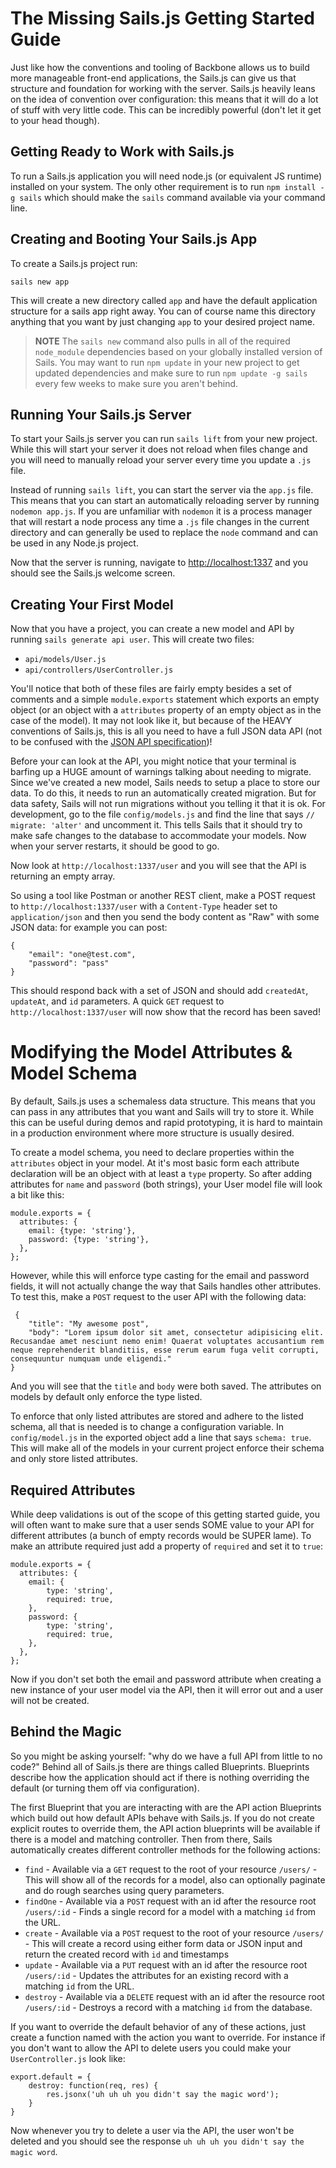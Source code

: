 # The Missing Sails.js Getting Started Guide

Just like how the conventions and tooling of Backbone allows us to build more manageable front-end applications, the Sails.js can give us that structure and foundation for working with the server.
Sails.js heavily leans on the idea of convention over configuration: this means that it will do a lot of stuff with very little code.
This can be incredibly powerful (don't let it get to your head though).

## Getting Ready to Work with Sails.js

To run a Sails.js application you will need node.js (or equivalent JS runtime) installed on your system.
The only other requirement is to run `npm install -g sails` which should make the `sails` command available via your command line.

## Creating and Booting Your Sails.js App

To create a Sails.js project run:

    sails new app

This will create a new directory called `app` and have the default application structure for a sails app right away.
You can of course name this directory anything that you want by just changing `app` to your desired project name.

> **NOTE** The `sails new` command also pulls in all of the required `node_module` dependencies based on your globally installed version of Sails.
> You may want to run `npm update` in your new project to get updated dependencies and make sure to run `npm update -g sails` every few weeks to make sure you aren't behind.

## Running Your Sails.js Server

To start your Sails.js server you can run `sails lift` from your new project.
While this will start your server it does not reload when files change and you will need to manually reload your server every time you update a `.js` file.

Instead of running `sails lift`, you can start the server via the `app.js` file.
This means that you can start an automatically reloading server by running `nodemon app.js`.
If you are unfamiliar with `nodemon` it is a process manager that will restart a node process any time a `.js` file changes in the current directory and can generally be used to replace the `node` command and can be used in any Node.js project.

Now that the server is running, navigate to [http://localhost:1337](http://localhost:1337) and you should see the Sails.js welcome screen.

## Creating Your First Model

Now that you have a project, you can create a new model and API by running `sails generate api user`.
This will create two files:

* `api/models/User.js`
* `api/controllers/UserController.js`

You'll notice that both of these files are fairly empty besides a set of comments and a simple `module.exports` statement which exports an empty object (or an object with a `attributes` property of an empty object as in the case of the model).
It may not look like it, but because of the HEAVY conventions of Sails.js, this is all you need to have a full JSON data API (not to be confused with the [JSON API specification](http://jsonapi.org/))!

Before your can look at the API, you might notice that your terminal is barfing up a HUGE amount of warnings talking about needing to migrate.
Since we've created a new model, Sails needs to setup a place to store our data.
To do this, it needs to run an automatically created migration.
But for data safety, Sails will not run migrations without you telling it that it is ok.
For development, go to the file `config/models.js` and find the line that says `// migrate: 'alter'` and uncomment it.
This tells Sails that it should try to make safe changes to the database to accommodate your models.
Now when your server restarts, it should be good to go.

Now look at `http://localhost:1337/user` and you will see that the API is returning an empty array.

So using a tool like Postman or another REST client, make a POST request to `http://localhost:1337/user` with a `Content-Type` header set to `application/json` and then you send the body content as "Raw" with some JSON data: for example you can post:

    {
        "email": "one@test.com",
        "password": "pass"
    }

This should respond back with a set of JSON and should add `createdAt`, `updateAt`, and `id` parameters.
A quick `GET` request to `http://localhost:1337/user` will now show that the record has been saved!

# Modifying the Model Attributes & Model Schema

By default, Sails.js uses a schemaless data structure.
This means that you can pass in any attributes that you want and Sails will try to store it.
While this can be useful during demos and rapid prototyping, it is hard to maintain in a production environment where more structure is usually desired.

To create a model schema, you need to declare properties within the `attributes` object in your model.
At it's most basic form each attribute declaration will be an object with at least a `type` property.
So after adding attributes for `name` and `password` (both strings), your User model file will look a bit like this:

    module.exports = {
      attributes: {
        email: {type: 'string'},
        password: {type: 'string'},
      },
    };


However, while this will enforce type casting for the email and password fields, it will not actually change the way that Sails handles other attributes.
To test this, make a `POST` request to the user API with the following data:

     {
        "title": "My awesome post",
        "body": "Lorem ipsum dolor sit amet, consectetur adipisicing elit. Recusandae amet nesciunt nemo enim! Quaerat voluptates accusantium rem neque reprehenderit blanditiis, esse rerum earum fuga velit corrupti, consequuntur numquam unde eligendi."
    }

And you will see that the `title` and `body` were both saved.
The attributes on models by default only enforce the type listed.

To enforce that only listed attributes are stored and adhere to the listed schema, all that is needed is to change a configuration variable.
In `config/model.js` in the exported object add a line that says `schema: true`.
This will make all of the models in your current project enforce their schema and only store listed attributes.

## Required Attributes

While deep validations is out of the scope of this getting started guide, you will often want to make sure that a user sends SOME value to your API for different attributes (a bunch of empty records would be SUPER lame).
To make an attribute required just add a property of `required` and set it to `true`:

    module.exports = {
      attributes: {
        email: {
            type: 'string',
            required: true,
        },
        password: {
            type: 'string',
            required: true,
        },
      },
    };

Now if you don't set both the email and password attribute when creating a new instance of your user model via the API, then it will error out and a user will not be created.

## Behind the Magic

So you might be asking yourself: "why do we have a full API from little to no code?"
Behind all of Sails.js there are things called Blueprints.
Blueprints describe how the application should act if there is nothing overriding the default (or turning them off via configuration).

The first Blueprint that you are interacting with are the API action Blueprints which build out how default APIs behave with Sails.js.
If you do not create explicit routes to override them, the API action blueprints will be available if there is a model and matching controller.
Then from there, Sails automatically creates different controller methods for the following actions:

* `find` - Available via a `GET` request to the root of your resource `/users/` - This will show all of the records for a model, also can optionally paginate and do rough searches using query parameters.
* `findOne` - Available via a `POST` request with an id after the resource root `/users/:id` - Finds a single record for a model with a matching `id` from the URL.
* `create` - Available via a `POST` request to the root of your resource `/users/` - This will create a record using either form data or JSON input and return the created record with `id` and timestamps
* `update` - Available via a `PUT` request with an id after the resource root `/users/:id` - Updates the attributes for an existing record with a matching `id` from the URL.
* `destroy` - Available via a `DELETE` request with an id after the resource root `/users/:id` - Destroys a record with a matching `id` from the database.

If you want to override the default behavior of any of these actions, just create a function named with the action you want to override. For instance if you don't want to allow the API to delete users you could make your `UserController.js` look like:

    export.default = {
        destroy: function(req, res) {
            res.jsonx('uh uh uh you didn't say the magic word');
        }
    }

Now whenever you try to delete a user via the API, the user won't be deleted and you should see the response `uh uh uh you didn't say the magic word`.
